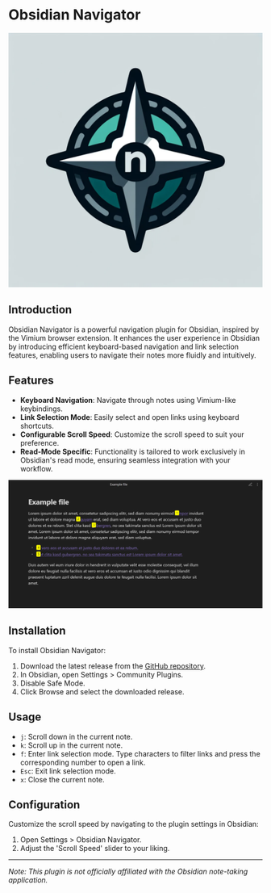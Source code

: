 
# Obsidian Navigator

![Obsidian Navigator Icon](ressources/obsidian-navigator-icon.png)

## Introduction
Obsidian Navigator is a powerful navigation plugin for Obsidian, inspired by the Vimium browser extension. It enhances the user experience in Obsidian by introducing efficient keyboard-based navigation and link selection features, enabling users to navigate their notes more fluidly and intuitively.

## Features
- **Keyboard Navigation**: Navigate through notes using Vimium-like keybindings.
- **Link Selection Mode**: Easily select and open links using keyboard shortcuts.
- **Configurable Scroll Speed**: Customize the scroll speed to suit your preference.
- **Read-Mode Specific**: Functionality is tailored to work exclusively in Obsidian's read mode, ensuring seamless integration with your workflow.

![Screenshot showing the link selection feature](ressources/screenshot1.png)

## Installation
To install Obsidian Navigator:
1. Download the latest release from the [GitHub repository](#).
2. In Obsidian, open Settings > Community Plugins.
3. Disable Safe Mode.
4. Click Browse and select the downloaded release.

## Usage
- `j`: Scroll down in the current note.
- `k`: Scroll up in the current note.
- `f`: Enter link selection mode. Type characters to filter links and press the corresponding number to open a link.
- `Esc`: Exit link selection mode.
- `x`: Close the current note.

## Configuration
Customize the scroll speed by navigating to the plugin settings in Obsidian:
1. Open Settings > Obsidian Navigator.
2. Adjust the 'Scroll Speed' slider to your liking.

---

*Note: This plugin is not officially affiliated with the Obsidian note-taking application.*
